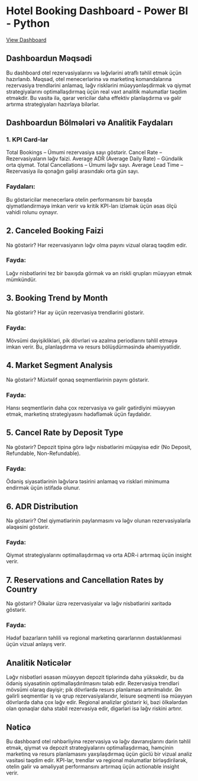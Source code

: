 # Hotel Booking Dashboard - Power BI - Python

<a href = "https://github.com/Ulkarhuseynli/Hotel-Bookings---Power-BI-Python/blob/main/Hotel%20Bookings%20Dashboard.png">View Dashboard</a>

## Dashboardun Məqsədi
Bu dashboard otel rezervasiyalarını və ləğvlərini ətraflı təhlil etmək üçün hazırlanıb. Məqsəd, otel menecerlərinə və marketinq komandalarına rezervasiya trendlərini anlamaq, ləğv risklərini müəyyənləşdirmək və qiymət strategiyalarını optimallaşdırmaq üçün real vaxt analitik məlumatlar təqdim etməkdir. Bu vasitə ilə, qərar vericilər daha effektiv planlaşdırma və gəlir artırma strategiyaları hazırlaya bilərlər.

## Dashboardun Bölmələri və Analitik Faydaları
### 1. KPI Card-lar
Total Bookings – Ümumi rezervasiya sayı göstərir.
Cancel Rate – Rezervasiyaların ləğv faizi.
Average ADR (Average Daily Rate) – Gündəlik orta qiymət.
Total Cancellations – Ümumi ləğv sayı.
Average Lead Time – Rezervasiya ilə qonağın gəlişi arasındakı orta gün sayı.
### Faydaları: 
Bu göstəricilər menecerlərə otelin performansını bir baxışda qiymətləndirməyə imkan verir və kritik KPI-ları izləmək üçün əsas ölçü vahidi rolunu oynayır.

## 2. Canceled Booking Faizi
Nə göstərir? Hər rezervasiyanın ləğv olma payını vizual olaraq təqdim edir.
### Fayda: 
Ləğv nisbətlərini tez bir baxışda görmək və ən riskli qrupları müəyyən etmək mümkündür.

## 3. Booking Trend by Month
Nə göstərir? Hər ay üçün rezervasiya trendlərini göstərir.
### Fayda: 
Mövsümi dəyişiklikləri, pik dövrləri və azalma periodlarını təhlil etməyə imkan verir. Bu, planlaşdırma və resurs bölüşdürməsində əhəmiyyətlidir.

## 4. Market Segment Analysis
Nə göstərir? Müxtəlif qonaq seqmentlərinin payını göstərir.
### Fayda: 
Hansı seqmentlərin daha çox rezervasiya və gəlir gətirdiyini müəyyən etmək, marketinq strategiyasını hədəfləmək üçün faydalıdır.

## 5. Cancel Rate by Deposit Type
Nə göstərir? Depozit tipinə görə ləğv nisbətlərini müqayisə edir (No Deposit, Refundable, Non-Refundable).
### Fayda: 
Ödəniş siyasətlərinin ləğvlərə təsirini anlamaq və riskləri minimuma endirmək üçün istifadə olunur.

## 6. ADR Distribution
Nə göstərir? Otel qiymətlərinin paylanmasını və ləğv olunan rezervasiyalarla əlaqəsini göstərir.
### Fayda:
Qiymət strategiyalarını optimallaşdırmaq və orta ADR-i artırmaq üçün insight verir.

## 7. Reservations and Cancellation Rates by Country
Nə göstərir? Ölkələr üzrə rezervasiyalar və ləğv nisbətlərini xəritədə göstərir.
### Fayda: 
Hədəf bazarların təhlili və regional marketinq qərarlarının dəstəklənməsi üçün vizual anlayış verir.

## Analitik Nəticələr
Ləğv nisbətləri əsasən müəyyən depozit tiplərində daha yüksəkdir, bu da ödəniş siyasətinin optimallaşdırılmasını tələb edir. Rezervasiya trendləri mövsümi olaraq dəyişir; pik dövrlərdə resurs planlaması artırılmalıdır. Ən gəlirli seqmentlər iş və qrup rezervasiyalarıdır, leisure seqmenti isə müəyyən dövrlərdə daha çox ləğv edir. Regional analizlər göstərir ki, bəzi ölkələrdən olan qonaqlar daha stabil rezervasiya edir, digərləri isə ləğv riskini artırır.

## Nəticə
Bu dashboard otel rəhbərliyinə rezervasiya və ləğv davranışlarını dərin təhlil etmək, qiymət və depozit strategiyalarını optimallaşdırmaq, həmçinin marketinq və resurs planlamasını yaxşılaşdırmaq üçün güclü bir vizual analiz vasitəsi təqdim edir. KPI-lar, trendlər və regional məlumatlar birləşdirilərək, otelin gəlir və əməliyyat performansını artırmaq üçün actionable insight verir.
